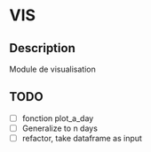 # VIS

## Description
Module de visualisation

## TODO

- [ ] fonction plot_a_day
- [ ] Generalize to n days
- [ ] refactor, take dataframe as input
